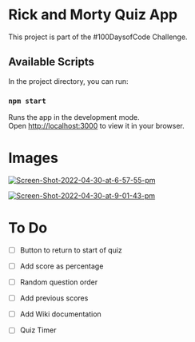 # Rick and Morty Quiz App

This project is part of the #100DaysofCode Challenge.

## Available Scripts

In the project directory, you can run:

### `npm start`

Runs the app in the development mode.\
Open [http://localhost:3000](http://localhost:3000) to view it in your browser.

# Images
<a href="https://ibb.co/7SyTh8h"><img src="https://i.ibb.co/p1XsqGq/Screen-Shot-2022-04-30-at-6-57-55-pm.png" alt="Screen-Shot-2022-04-30-at-6-57-55-pm" border="0"></a>

 <a href="https://ibb.co/CmCqqnK"><img src="https://i.ibb.co/bQwxxr5/Screen-Shot-2022-04-30-at-9-01-43-pm.png" alt="Screen-Shot-2022-04-30-at-9-01-43-pm" border="0"></a>


# To Do
- [ ] Button to return to start of quiz
- [ ] Add score as percentage
- [ ] Random question order
- [ ] Add previous scores
- [ ] Add Wiki documentation
- [ ] Quiz Timer

